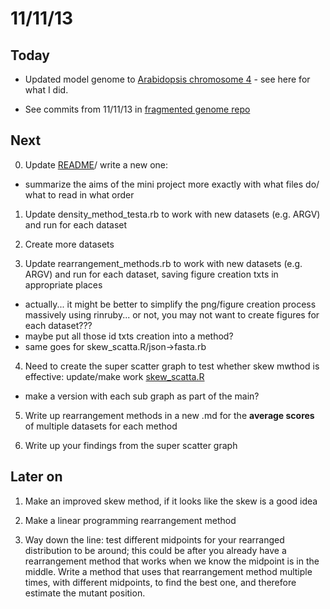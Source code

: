11/11/13
========================================================

Today
----

- Updated model genome to [Arabidopsis chromosome 4](https://github.com/edwardchalstrey1/fragmented_genome_with_snps/blob/master/writeup/arabidopsis_chromosome4.md) - see here for what I did.

- See commits from 11/11/13 in [fragmented genome repo](https://github.com/edwardchalstrey1/fragmented_genome_with_snps)

Next
----

0. Update [README](https://github.com/edwardchalstrey1/fragmented_genome_with_snps/blob/master/README.md)/ write a new one:
 - summarize the aims of the mini project more exactly with what files do/ what to read in what order

1. Update density_method_testa.rb to work with new datasets (e.g. ARGV) and run for each dataset

2. Create more datasets

3. Update rearrangement_methods.rb to work with new datasets (e.g. ARGV) and run for each dataset, saving figure creation txts in appropriate places
 - actually... it might be better to simplify the png/figure creation process massively using rinruby... or not, you may not want to create figures for each dataset???
 - maybe put all those id txts creation into a method?
 - same goes for skew_scatta.R/json->fasta.rb

4. Need to create the super scatter graph to test whether skew mwthod is effective: update/make work [skew_scatta.R](https://github.com/edwardchalstrey1/fragmented_genome_with_snps/blob/master/skew_scatta.R)
 - make a version with each sub graph as part of the main?

5. Write up rearrangement methods in a new .md for the **average scores** of multiple datasets for each method

6. Write up your findings from the super scatter graph

Later on
-----

1. Make an improved skew method, if it looks like the skew is a good idea

2. Make a linear programming rearrangement method

3. Way down the line: test different midpoints for your rearranged distribution to be around; this could be after you already have a rearrangement method that works when we know the midpoint is in the middle. Write a method that uses that rearrangement method multiple times, with different midpoints, to find the best one, and therefore estimate the mutant position.